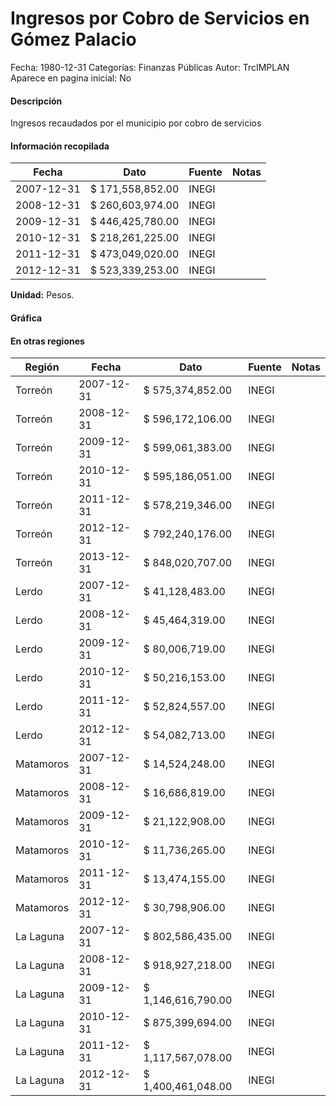 Ingresos por Cobro de Servicios en Gómez Palacio
=====

Fecha: 1980-12-31
Categorías: Finanzas Públicas
Autor: TrcIMPLAN
Aparece en pagina inicial: No

#### Descripción

Ingresos recaudados por el municipio por cobro de servicios

#### Información recopilada

<table class="table table-hover table-bordered matriz">
<thead>
<tr>
<th>Fecha</th>
<th>Dato</th>
<th>Fuente</th>
<th>Notas</th>
</tr>
</thead>
<tbody>
<tr>
<td>2007-12-31</td>
<td class="derecha">$ 171,558,852.00</td>
<td>INEGI</td>
<td></td>
</tr>
<tr>
<td>2008-12-31</td>
<td class="derecha">$ 260,603,974.00</td>
<td>INEGI</td>
<td></td>
</tr>
<tr>
<td>2009-12-31</td>
<td class="derecha">$ 446,425,780.00</td>
<td>INEGI</td>
<td></td>
</tr>
<tr>
<td>2010-12-31</td>
<td class="derecha">$ 218,261,225.00</td>
<td>INEGI</td>
<td></td>
</tr>
<tr>
<td>2011-12-31</td>
<td class="derecha">$ 473,049,020.00</td>
<td>INEGI</td>
<td></td>
</tr>
<tr>
<td>2012-12-31</td>
<td class="derecha">$ 523,339,253.00</td>
<td>INEGI</td>
<td></td>
</tr>
</tbody>
</table>

<b>Unidad:</b> Pesos.



#### Gráfica

<div id="Morrisolyoswhv" class="grafica"></div>
<script>
new Morris.Line({
element: 'Morrisolyoswhv',
data: [{ fecha: '2007-12-31', dato: 171558852.00 },{ fecha: '2008-12-31', dato: 260603974.00 },{ fecha: '2009-12-31', dato: 446425780.00 },{ fecha: '2010-12-31', dato: 218261225.00 },{ fecha: '2011-12-31', dato: 473049020.00 },{ fecha: '2012-12-31', dato: 523339253.00 }],
xkey: 'fecha',
ykeys: ['dato'],
labels: ['Dato'],
lineColors: ['#FF5B02'],
xLabelFormat: function(d) { return d.getDate()+'/'+(d.getMonth()+1)+'/'+d.getFullYear(); },
dateFormat: function(ts) { var d = new Date(ts); return d.getDate() + '/' + (d.getMonth() + 1) + '/' + d.getFullYear(); }
});
</script>

#### En otras regiones

<table class="table table-hover table-bordered matriz">
<thead>
<tr>
<th>Región</th>
<th>Fecha</th>
<th>Dato</th>
<th>Fuente</th>
<th>Notas</th>
</tr>
</thead>
<tbody>
<tr>
<td>Torreón</td>
<td>2007-12-31</td>
<td class="derecha">$ 575,374,852.00</td>
<td>INEGI</td>
<td></td>
</tr>
<tr>
<td>Torreón</td>
<td>2008-12-31</td>
<td class="derecha">$ 596,172,106.00</td>
<td>INEGI</td>
<td></td>
</tr>
<tr>
<td>Torreón</td>
<td>2009-12-31</td>
<td class="derecha">$ 599,061,383.00</td>
<td>INEGI</td>
<td></td>
</tr>
<tr>
<td>Torreón</td>
<td>2010-12-31</td>
<td class="derecha">$ 595,186,051.00</td>
<td>INEGI</td>
<td></td>
</tr>
<tr>
<td>Torreón</td>
<td>2011-12-31</td>
<td class="derecha">$ 578,219,346.00</td>
<td>INEGI</td>
<td></td>
</tr>
<tr>
<td>Torreón</td>
<td>2012-12-31</td>
<td class="derecha">$ 792,240,176.00</td>
<td>INEGI</td>
<td></td>
</tr>
<tr>
<td>Torreón</td>
<td>2013-12-31</td>
<td class="derecha">$ 848,020,707.00</td>
<td>INEGI</td>
<td></td>
</tr>
<tr>
<td>Lerdo</td>
<td>2007-12-31</td>
<td class="derecha">$ 41,128,483.00</td>
<td>INEGI</td>
<td></td>
</tr>
<tr>
<td>Lerdo</td>
<td>2008-12-31</td>
<td class="derecha">$ 45,464,319.00</td>
<td>INEGI</td>
<td></td>
</tr>
<tr>
<td>Lerdo</td>
<td>2009-12-31</td>
<td class="derecha">$ 80,006,719.00</td>
<td>INEGI</td>
<td></td>
</tr>
<tr>
<td>Lerdo</td>
<td>2010-12-31</td>
<td class="derecha">$ 50,216,153.00</td>
<td>INEGI</td>
<td></td>
</tr>
<tr>
<td>Lerdo</td>
<td>2011-12-31</td>
<td class="derecha">$ 52,824,557.00</td>
<td>INEGI</td>
<td></td>
</tr>
<tr>
<td>Lerdo</td>
<td>2012-12-31</td>
<td class="derecha">$ 54,082,713.00</td>
<td>INEGI</td>
<td></td>
</tr>
<tr>
<td>Matamoros</td>
<td>2007-12-31</td>
<td class="derecha">$ 14,524,248.00</td>
<td>INEGI</td>
<td></td>
</tr>
<tr>
<td>Matamoros</td>
<td>2008-12-31</td>
<td class="derecha">$ 16,686,819.00</td>
<td>INEGI</td>
<td></td>
</tr>
<tr>
<td>Matamoros</td>
<td>2009-12-31</td>
<td class="derecha">$ 21,122,908.00</td>
<td>INEGI</td>
<td></td>
</tr>
<tr>
<td>Matamoros</td>
<td>2010-12-31</td>
<td class="derecha">$ 11,736,265.00</td>
<td>INEGI</td>
<td></td>
</tr>
<tr>
<td>Matamoros</td>
<td>2011-12-31</td>
<td class="derecha">$ 13,474,155.00</td>
<td>INEGI</td>
<td></td>
</tr>
<tr>
<td>Matamoros</td>
<td>2012-12-31</td>
<td class="derecha">$ 30,798,906.00</td>
<td>INEGI</td>
<td></td>
</tr>
<tr>
<td>La Laguna</td>
<td>2007-12-31</td>
<td class="derecha">$ 802,586,435.00</td>
<td>INEGI</td>
<td></td>
</tr>
<tr>
<td>La Laguna</td>
<td>2008-12-31</td>
<td class="derecha">$ 918,927,218.00</td>
<td>INEGI</td>
<td></td>
</tr>
<tr>
<td>La Laguna</td>
<td>2009-12-31</td>
<td class="derecha">$ 1,146,616,790.00</td>
<td>INEGI</td>
<td></td>
</tr>
<tr>
<td>La Laguna</td>
<td>2010-12-31</td>
<td class="derecha">$ 875,399,694.00</td>
<td>INEGI</td>
<td></td>
</tr>
<tr>
<td>La Laguna</td>
<td>2011-12-31</td>
<td class="derecha">$ 1,117,567,078.00</td>
<td>INEGI</td>
<td></td>
</tr>
<tr>
<td>La Laguna</td>
<td>2012-12-31</td>
<td class="derecha">$ 1,400,461,048.00</td>
<td>INEGI</td>
<td></td>
</tr>
</tbody>
</table>

